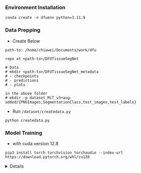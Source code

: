 ### Environment Installation 
```
conda create -n dfuenv python=3.11.9
```


### Data Prepping
- Create Below
```
path-to: /home/chiawei/Documents/work/dfu

repo at <path-to>/DFUTissueSegNet

# Data
# mkdir <path-to>/DFUTissueSegNet_metadata
# - checkpoints
# - predictions
# - plots

in the above folder 
# mkdir -p dataset_MiT_v3+aug-added/{PNGImages,SegmentationClass,test_images,test_labels}

```
- Run `/dataset/createdata.py`
```
python createdata.py
```

### Model Training

- with cuda version 12.8
```
pip3 install torch torchvision torchaudio --index-url https://download.pytorch.org/whl/cu128
```

<details>


Package                  Version
------------------------ ------------
filelock                 3.13.1
fsspec                   2024.6.1
Jinja2                   3.1.4
MarkupSafe               2.1.5
mpmath                   1.3.0
networkx                 3.3
numpy                    2.1.2
nvidia-cublas-cu12       12.8.3.14
nvidia-cuda-cupti-cu12   12.8.57
nvidia-cuda-nvrtc-cu12   12.8.61
nvidia-cuda-runtime-cu12 12.8.57
nvidia-cudnn-cu12        9.7.1.26
nvidia-cufft-cu12        11.3.3.41
nvidia-cufile-cu12       1.13.0.11
nvidia-curand-cu12       10.3.9.55
nvidia-cusolver-cu12     11.7.2.55
nvidia-cusparse-cu12     12.5.7.53
nvidia-cusparselt-cu12   0.6.3
nvidia-nccl-cu12         2.26.2
nvidia-nvjitlink-cu12    12.8.61
nvidia-nvtx-cu12         12.8.55
pillow                   11.0.0
pip                      25.1
setuptools               78.1.1
sympy                    1.13.3
torch                    2.7.1+cu128
torchaudio               2.7.1+cu128
torchvision              0.22.1+cu128
triton                   3.3.1
typing_extensions        4.12.2
wheel                    0.45.1

</details>
